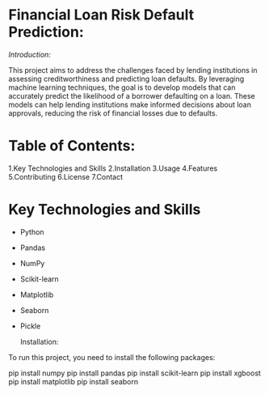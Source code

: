 # Financial Loan Risk Default Prediction:

*Introduction:*

This project aims to address the challenges faced by lending institutions in assessing creditworthiness and predicting loan defaults. By leveraging machine learning techniques, the goal is to develop models that can accurately predict the likelihood of a borrower defaulting on a loan. These models can help lending institutions make informed decisions about loan approvals, reducing the risk of financial losses due to defaults.


# Table of Contents:

1.Key Technologies and Skills
2.Installation
3.Usage
4.Features
5.Contributing
6.License
7.Contact

# Key Technologies and Skills

* Python
* Pandas
* NumPy
* Scikit-learn
* Matplotlib
* Seaborn
* Pickle

  Installation:
  
To run this project, you need to install the following packages:

pip install numpy
pip install pandas
pip install scikit-learn
pip install xgboost
pip install matplotlib
pip install seaborn




